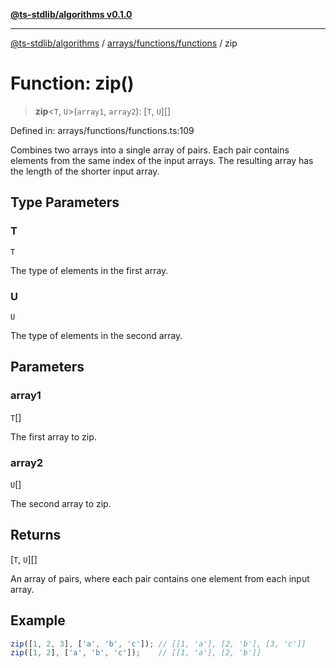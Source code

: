 [**@ts-stdlib/algorithms v0.1.0**](../../../../README.md)

***

[@ts-stdlib/algorithms](../../../../README.md) / [arrays/functions/functions](../README.md) / zip

# Function: zip()

> **zip**\<`T`, `U`\>(`array1`, `array2`): \[`T`, `U`\][]

Defined in: arrays/functions/functions.ts:109

Combines two arrays into a single array of pairs.
Each pair contains elements from the same index of the input arrays.
The resulting array has the length of the shorter input array.

## Type Parameters

### T

`T`

The type of elements in the first array.

### U

`U`

The type of elements in the second array.

## Parameters

### array1

`T`[]

The first array to zip.

### array2

`U`[]

The second array to zip.

## Returns

\[`T`, `U`\][]

An array of pairs, where each pair contains one element from each input array.

## Example

```typescript
zip([1, 2, 3], ['a', 'b', 'c']); // [[1, 'a'], [2, 'b'], [3, 'c']]
zip([1, 2], ['a', 'b', 'c']);    // [[1, 'a'], [2, 'b']]
```
